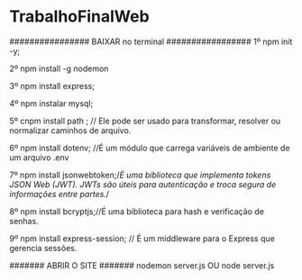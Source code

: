 # TrabalhoFinalWeb
################ BAIXAR no terminal ################# 
1º npm init -y;

2º npm install -g nodemon 

3º npm install express;

4º npm instalar mysql;

5º cnpm install path ; // Ele pode ser usado para transformar, resolver ou normalizar caminhos de arquivo.

6º npm install dotenv; //É um módulo que carrega variáveis de ambiente de um arquivo .env

7º npm install jsonwebtoken;/*É uma biblioteca que implementa tokens JSON Web (JWT). 
JWTs são úteis para autenticação e troca segura de informações entre partes.*/
 
8º npm install bcryptjs;//É uma biblioteca para hash e verificação de senhas.

9º npm install express-session; // É um middleware para o Express que gerencia sessões. 

####### ABRIR O SITE ####### 
nodemon server.js OU node server.js
